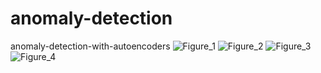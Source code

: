 # anomaly-detection
anomaly-detection-with-autoencoders
![Figure_1](https://github.com/user-attachments/assets/21676317-49db-40b0-a07c-fd6d5202abfd)
![Figure_2](https://github.com/user-attachments/assets/6fa204db-dc04-471a-9544-43e84c40acc7)
![Figure_3](https://github.com/user-attachments/assets/170bf58e-b2e4-4a1a-9f71-e9105f63736e)
![Figure_4](https://github.com/user-attachments/assets/b730a9fe-fc0a-44f3-a874-99514a7ea8d6)
